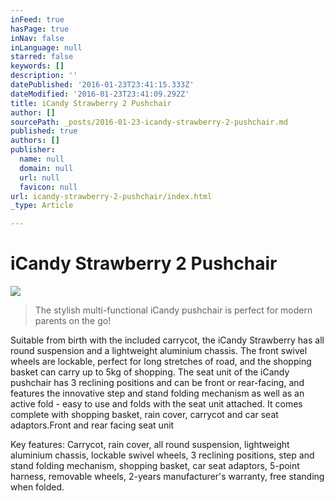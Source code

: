 ```yaml
---
inFeed: true
hasPage: true
inNav: false
inLanguage: null
starred: false
keywords: []
description: ''
datePublished: '2016-01-23T23:41:15.333Z'
dateModified: '2016-01-23T23:41:09.292Z'
title: iCandy Strawberry 2 Pushchair
author: []
sourcePath: _posts/2016-01-23-icandy-strawberry-2-pushchair.md
published: true
authors: []
publisher:
  name: null
  domain: null
  url: null
  favicon: null
url: icandy-strawberry-2-pushchair/index.html
_type: Article

---
```

# iCandy Strawberry 2 Pushchair
![](https://the-grid-user-content.s3-us-west-2.amazonaws.com/67276a75-d4e9-487e-a7ec-04058a2a5a56.jpg)

> The stylish multi-functional iCandy pushchair is perfect for modern parents on the go! 

Suitable from birth with the included carrycot, the iCandy Strawberry has all round suspension and a lightweight aluminium chassis. The front swivel wheels are lockable, perfect for long stretches of road, and the shopping basket can carry up to 5kg of shopping. The seat unit of the iCandy pushchair has 3 reclining positions and can be front or rear-facing, and features the innovative step and stand folding mechanism as well as an active fold - easy to use and folds with the seat unit attached. It comes complete with shopping basket, rain cover, carrycot and car seat adaptors.Front and rear facing seat unit

Key features: Carrycot, rain cover, all round suspension, lightweight aluminium chassis, lockable swivel wheels, 3 reclining positions, step and stand folding mechanism, shopping basket, car seat adaptors, 5-point harness, removable wheels, 2-years manufacturer's warranty, free standing when folded.